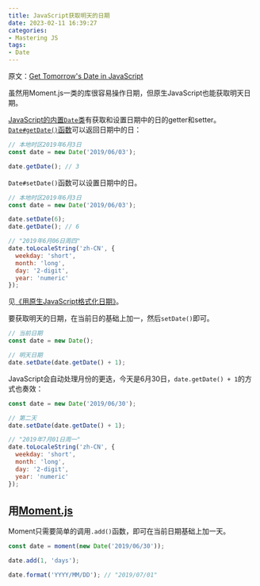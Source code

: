 ```yaml
---
title: JavaScript获取明天的日期
date: 2023-02-11 16:39:27
categories:
- Mastering JS
tags:
- Date
---
```


原文：[Get Tomorrow's Date in JavaScript](https://masteringjs.io/tutorials/fundamentals/tomorrow)

虽然用Moment.js一类的库很容易操作日期，但原生JavaScript也能获取明天日期。

<!-- more -->

[JavaScript的内置`Date`类](https://developer.mozilla.org/en-US/docs/Web/JavaScript/Reference/Global_Objects/Date)有获取和设置日期中的日的getter和setter。[`Date#getDate()`函数](https://developer.mozilla.org/en-US/docs/Web/JavaScript/Reference/Global_Objects/Date/getDate)可以返回日期中的日：

```javascript
// 本地时区2019年6月3日
const date = new Date('2019/06/03');

date.getDate(); // 3
```

`Date#setDate()`函数可以设置日期中的日。

```javascript
// 本地时区2019年6月3日
const date = new Date('2019/06/03');

date.setDate(6);
date.getDate(); // 6

// "2019年6月06日周四"
date.toLocaleString('zh-CN', {
  weekday: 'short',
  month: 'long',
  day: '2-digit',
  year: 'numeric'
});
```

见[《用原生JavaScript格式化日期》](https://masteringjs.io/tutorials/fundamentals/date_format)。

要获取明天的日期，在当前日的基础上加一，然后`setDate()`即可。

```javascript
// 当前日期
const date = new Date();

// 明天日期
date.setDate(date.getDate() + 1);
```

JavaScript会自动处理月份的更迭，今天是6月30日，`date.getDate() + 1`的方式也奏效：

```javascript
const date = new Date('2019/06/30');

// 第二天
date.setDate(date.getDate() + 1);

// "2019年7月01日周一"
date.toLocaleString('zh-CN', {
  weekday: 'short',
  month: 'long',
  day: '2-digit',
  year: 'numeric'
});
```

## 用[Moment.js](https://momentjs.com/)

Moment只需要简单的调用`.add()`函数，即可在当前日期基础上加一天。

```javascript
const date = moment(new Date('2019/06/30'));

date.add(1, 'days');

date.format('YYYY/MM/DD'); // "2019/07/01"
```